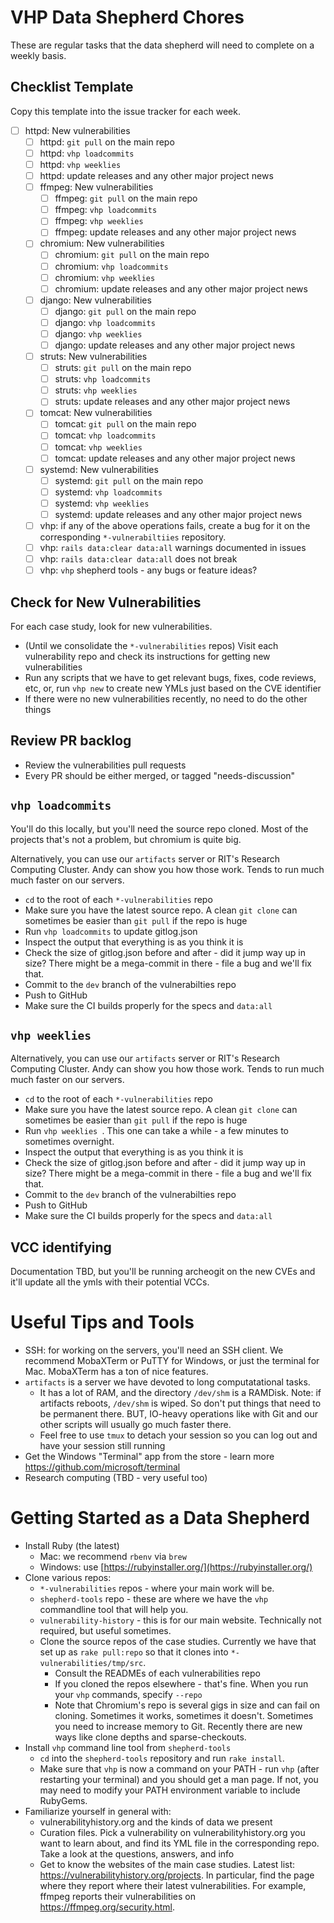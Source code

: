 # VHP Data Shepherd Chores

These are regular tasks that the data shepherd will need to complete on a weekly basis.

## Checklist Template

Copy this template into the issue tracker for each week.

- [ ] httpd: New vulnerabilities
    - [ ] httpd: `git pull` on the main repo
    - [ ] httpd: `vhp loadcommits`
    - [ ] httpd: `vhp weeklies`
    - [ ] httpd: update releases and any other major project news
  - [ ] ffmpeg: New vulnerabilities
    - [ ] ffmpeg: `git pull` on the main repo
    - [ ] ffmpeg: `vhp loadcommits`
    - [ ] ffmpeg: `vhp weeklies`
    - [ ] ffmpeg: update releases and any other major project news
  - [ ] chromium: New vulnerabilities
    - [ ] chromium: `git pull` on the main repo
    - [ ] chromium: `vhp loadcommits`
    - [ ] chromium: `vhp weeklies`
    - [ ] chromium: update releases and any other major project news
  - [ ] django: New vulnerabilities
    - [ ] django: `git pull` on the main repo
    - [ ] django: `vhp loadcommits`
    - [ ] django: `vhp weeklies`
    - [ ] django: update releases and any other major project news
  - [ ] struts: New vulnerabilities
    - [ ] struts: `git pull` on the main repo
    - [ ] struts: `vhp loadcommits`
    - [ ] struts: `vhp weeklies`
    - [ ] struts: update releases and any other major project news
  - [ ] tomcat: New vulnerabilities
    - [ ] tomcat: `git pull` on the main repo
    - [ ] tomcat: `vhp loadcommits`
    - [ ] tomcat: `vhp weeklies`
    - [ ] tomcat: update releases and any other major project news
  - [ ] systemd: New vulnerabilities
    - [ ] systemd: `git pull` on the main repo
    - [ ] systemd: `vhp loadcommits`
    - [ ] systemd: `vhp weeklies`
    - [ ] systemd: update releases and any other major project news
  - [ ] vhp: if any of the above operations fails, create a bug for it on the corresponding `*-vulnerabiltiies` repository.
  - [ ] vhp: `rails data:clear data:all` warnings documented in issues
  - [ ] vhp: `rails data:clear data:all` does not break
  - [ ] vhp: `vhp` shepherd tools - any bugs or feature ideas?

## Check for New Vulnerabilities

For each case study, look for new vulnerabilities.
  * (Until we consolidate the `*-vulnerabilities` repos) Visit each vulnerability repo and check its instructions for getting new vulnerabilities
  * Run any scripts that we have to get relevant bugs, fixes, code reviews, etc, or, run `vhp new` to create new YMLs just based on the CVE identifier 
  * If there were no new vulnerabilities recently, no need to do the other things


## Review PR backlog

  * Review the vulnerabilities pull requests
  * Every PR should be either merged, or tagged "needs-discussion"

## `vhp loadcommits`

You'll do this locally, but you'll need the source repo cloned. Most of the projects that's not a problem, but chromium is quite big. 

Alternatively, you can use our `artifacts` server or RIT's Research Computing Cluster. Andy can show you how those work. Tends to run much much faster on our servers. 

* `cd` to the root of each `*-vulnerabilities` repo
* Make sure you have the latest source repo. A clean `git clone` can sometimes be easier than `git pull` if the repo is huge
* Run `vhp loadcommits` to update gitlog.json
* Inspect the output that everything is as you think it is
* Check the size of gitlog.json before and after - did it jump way up in size? There might be a mega-commit in there - file a bug and we'll fix that.
* Commit to the `dev` branch of the vulnerabilties repo
* Push to GitHub
* Make sure the CI builds properly for the specs and `data:all`


## `vhp weeklies`

Alternatively, you can use our `artifacts` server or RIT's Research Computing Cluster. Andy can show you how those work. Tends to run much much faster on our servers. 

* `cd` to the root of each `*-vulnerabilities` repo
* Make sure you have the latest source repo. A clean `git clone` can sometimes be easier than `git pull` if the repo is huge
* Run `vhp weeklies `. This one can take a while - a few minutes to sometimes overnight.
* Inspect the output that everything is as you think it is
* Check the size of gitlog.json before and after - did it jump way up in size? There might be a mega-commit in there - file a bug and we'll fix that.
* Commit to the `dev` branch of the vulnerabilties repo
* Push to GitHub
* Make sure the CI builds properly for the specs and `data:all`

## VCC identifying

Documentation TBD, but you'll be running archeogit on the new CVEs and it'll update all the ymls with their potential VCCs.

# Useful Tips and Tools

* SSH: for working on the servers, you'll need an SSH client. We recommend MobaXTerm or PuTTY for Windows, or just the terminal for Mac. MobaXTerm has a ton of nice features.
* `artifacts` is a server we have devoted to long computatational tasks.
    * It has a lot of RAM, and the directory `/dev/shm` is a RAMDisk. Note: if artifacts reboots, `/dev/shm` is wiped. So don't put things that need to be permanent there. BUT, IO-heavy operations like with Git and our other scripts will usually go much faster there.
    * Feel free to use `tmux` to detach your session so you can log out and have your session still running
* Get the Windows "Terminal" app from the store - learn more https://github.com/microsoft/terminal
* Research computing (TBD - very useful too)

# Getting Started as a Data Shepherd

* Install Ruby (the latest)
    * Mac: we recommend `rbenv` via `brew`
    * Windows: use [https://rubyinstaller.org/](https://rubyinstaller.org/)
* Clone various repos:
    * `*-vulnerabilities` repos - where your main work will be.
    * `shepherd-tools` repo - these are where we have the `vhp` commandline tool that will help you. 
    * `vulnerability-history` - this is for our main website. Technically not required, but useful sometimes.
    * Clone the source repos of the case studies. Currently we have that set up as `rake pull:repo` so that it clones into `*-vulnerabilities/tmp/src`. 
        * Consult the READMEs of each vulnerabilities repo
        * If you cloned the repos elsewhere - that's fine. When you run your `vhp` commands, specify `--repo`
        * Note that Chromium's repo is several gigs in size and can fail on cloning. Sometimes it works, sometimes it doesn't. Sometimes you need to increase memory to Git. Recently there are new ways like clone depths and sparse-checkouts.
* Install `vhp` command line tool from `shepherd-tools`
    * `cd` into the `shepherd-tools` repository and run `rake install`.
    * Make sure that `vhp` is  now a command on your PATH - run `vhp` (after restarting your terminal) and you should get a man page. If not, you may need to modify your PATH environment variable to include RubyGems.
* Familiarize yourself in general with:
    * vulnerabilityhistory.org and the kinds of data we present
    * Curation files. Pick a vulnerability on vulnerabilityhistory.org you want to learn about, and find its YML file in the corresponding repo. Take a look at the questions, answers, and info
    * Get to know the websites of the main case studies. Latest list: https://vulnerabilityhistory.org/projects. In particular, find the page where they report where their latest vulnerabilities. For example, ffmpeg reports their vulnerabilities on https://ffmpeg.org/security.html.